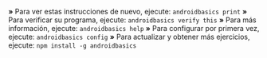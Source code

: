  __»__ Para ver estas instrucciones de nuevo, ejecute: `androidbasics print`
 __»__ Para verificar su programa, ejecute: `androidbasics verify this`
 __»__ Para más información, ejecute: `androidbasics help`
 __»__ Para configurar por primera vez, ejecute: `androidbasics config`
 __»__ Para actualizar y obtener más ejercicios, ejecute: `npm install -g androidbasics`